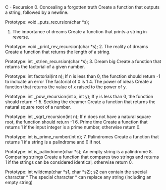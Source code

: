 C - Recursion
0. Concealing a forgotten truth
Create a function that outputs a string, followed by a newline.

Prototype: void _puts_recursion(char *s);
1. The importance of dreams
Create a function that prints a string in reverse.

Prototype: void _print_rev_recursion(char *s);
2. The reality of dreams
Create a function that returns the length of a string.

Prototype: int _strlen_recursion(char *s);
3. Dream big
Create a function that returns the factorial of a given number.

Prototype: int factorial(int n);
If n is less than 0, the function should return -1 to indicate an error
The factorial of 0 is 1
4. The power of ideas
Create a function that returns the value of x raised to the power of y.

Prototype: int _pow_recursion(int x, int y);
If y is less than 0, the function should return -1
5. Seeking the dreamer
Create a function that returns the natural square root of a number.

Prototype: int _sqrt_recursion(int n);
If n does not have a natural square root, the function should return -1
6. Prime time
Create a function that returns 1 if the input integer is a prime number, otherwise return 0.

Prototype: int is_prime_number(int n);
7. Palindromes
Create a function that returns 1 if a string is a palindrome and 0 if not.

Prototype: int is_palindrome(char *s);
An empty string is a palindrome
8. Comparing strings
Create a function that compares two strings and returns 1 if the strings can be considered identical, otherwise return 0.

Prototype: int wildcmp(char *s1, char *s2);
s2 can contain the special character *
The special character * can replace any string (including an empty string)